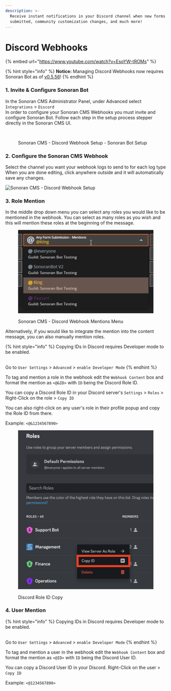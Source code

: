 ```yaml
---
description: >-
  Receive instant notifications in your Discord channel when new forms are
  submitted, community customization changes, and much more!
---
```


# Discord Webhooks

{% embed url="https://www.youtube.com/watch?v=EsoYW-tROMs" %}

{% hint style="info" %}
**Notice:** Managing Discord Webhooks now requires Sonoran Bot as of [v0.5.56](../roadmap/changelog.md#v0.5.56-beta-pending-release)!
{% endhint %}

### 1. Invite & Configure Sonoran Bot

In the Sonoran CMS Administrator Panel, under Advanced select `Integrations` > `Discord`\
In order to configure your Sonoran CMS Webhooks you must invite and configure Sonoran Bot. Follow each step in the setup process stepper directly in the Sonoran CMS UI.

<figure><img src="https://i.imgur.com/SVnephg.png" alt=""><figcaption><p>Sonoran CMS - Discord Webhook Setup - Sonoran Bot Setup</p></figcaption></figure>

### 2. Configure the Sonoran CMS Webhook

Select the channel you want your webhook logs to send to for each log type\
When you are done editing, click anywhere outside and it will automatically save any changes.

![Sonoran CMS - Discord Webhook Setup](../.gitbook/assets/CMS\_DiscordWebhookSettings.png)

### 3. Role Mention

In the middle drop down menu you can select any roles you would like to be mentioned in the webhook. You can select as many roles as you wish and this will mention these roles at the beginning of the message.

<figure><img src="../.gitbook/assets/CMS_DiscordWebhookRoleMention.png" alt=""><figcaption><p>Sonoran CMS - Discord Webhook Mentions Menu</p></figcaption></figure>

Alternatively, if you would like to integrate the mention into the content message, you can also manually mention roles.

{% hint style="info" %}
Copying IDs in Discord requires Developer mode to be enabled.

\
Go to `User Settings` > `Advanced` > `enable Developer Mode`
{% endhint %}

To tag and mention a role in the webhook edit the `Webhook Content` box and format the mention as `<@&ID>` with `ID` being the Discord Role ID.

You can copy a Discord Role ID in your Discord server's `Settings` > `Roles` > Right-Click on the role > `Copy ID`

You can also right-click on any user's role in their profile popup and copy the Role ID from there.

Example: `<@&1234567890>`

<figure><img src="../.gitbook/assets/Screen Shot 2023-01-29 at 3.08.10 PM.png" alt=""><figcaption><p>Discord Role ID Copy</p></figcaption></figure>

### 4. User Mention

{% hint style="info" %}
Copying IDs in Discord requires Developer mode to be enabled.

\
Go to `User Settings` > `Advanced` > `enable Developer Mode`
{% endhint %}

To tag and mention a user in the webhook edit the `Webhook Content` box and format the mention as `<@ID>` with `ID` being the Discord User ID.

You can copy a Discord User ID in your Discord. Right-Click on the user > `Copy ID`

Example: `<@1234567890>`
